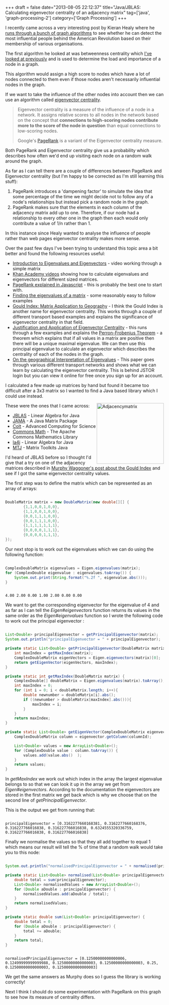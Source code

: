 +++
draft = false
date="2013-08-05 22:12:37"
title="Java/JBLAS: Calculating eigenvector centrality of an adjacency matrix"
tag=['java', 'graph-processing-2']
category=['Graph Processing']
+++

<p>I recently came across a very interesting post by Kieran Healy where he <a href="http://kieranhealy.org/blog/archives/2013/06/09/using-metadata-to-find-paul-revere/">runs through a bunch of graph algorithms</a> to see whether he can detect the most influential people behind the American Revolution based on their membership of various organisations.</p>


<p>The first algorithm he looked at was betweenness centrality which <a href="http://www.markhneedham.com/blog/2013/07/27/graph-processing-betweeness-centrality-neo4js-cypher-vs-graphstream/">I've looked at previously</a> and is used to determine the load and importance of a node in a graph.</p>


<p>This algorithm would assign a high score to nodes which have a lot of nodes connected to them even if those nodes aren't necessarily influential nodes in the graph.</p>


<p>If we want to take the influence of the other nodes into account then we can use an algorithm called <a href="https://en.wikipedia.org/wiki/Centrality#Eigenvector_centrality">eigenvector centrality</a>.</p>


<blockquote>
Eigenvector centrality is a measure of the influence of a node in a network. It assigns relative scores to all nodes in the network based on the concept that <strong>connections to high-scoring nodes contribute more to the score of the node in question</strong> than equal connections to low-scoring nodes. 

Google's <a href="https://en.wikipedia.org/wiki/PageRank">PageRank</a> is a variant of the Eigenvector centrality measure.
</blockquote>

<p>Both PageRank and Eigenvector centrality give us a probability which describes how often we'd end up visiting each node on a random walk around the graph.</p>


<p>As far as I can tell there are a couple of differences between PageRank and Eigenvector centrality (but I'm happy to be corrected as I'm still learning this stuff):</p>


<ol>
<li>PageRank introduces a 'dampening factor' to simulate the idea that some percentage of the time we might decide not to follow any of a node's relationships but instead pick a random node in the graph.</li>
<li>PageRank makes sure that the elements in each column of the adjacency matrix add up to one. Therefore, if our node had a relationship to every other one in the graph then each would only contribute a value of 1/n rather than 1.</li>
</ol>

<p>In this instance since Healy wanted to analyse the influence of people rather than web pages eigenvector centrality makes more sense.</p>


<p>Over the past few days I've been trying to understand this topic area a bit better and found the following resources useful:</p>


<ul>
<li><a href="http://www.youtube.com/watch?v=G4N8vJpf7hM">Introduction to Eigenvalues and Eigenvectors</a> - video working through a simple matrix</li>
<li><a href="https://www.khanacademy.org/math/linear-algebra/alternate_bases/eigen_everything/v/linear-algebra--eigenvalues-of-a-3x3-matrix">Khan Academy videos</a> showing how to calculate eigenvalues and eigenvectors for different sized matrices.</li>
<li><a href="http://williamcotton.com/pagerank-explained-with-javascript">PageRank explained in Javascript</a> - this is probably the best one to start with.</li>
<li><a href="http://in1.csie.ncu.edu.tw/~chia/Course/LinearAlgebra/sec7-2.pdf">Finding the eigenvalues of a matrix</a> - some reasonably easy to follow examples</li>
<li><a href="http://matrixapps.blogspot.co.uk/2010/07/gould-index-matrix-application-to.html">Gould Index: Matrix Application to Geography</a> - I think the Gould Index is another name for eigenvector centrality. This works through a couple of different transport based examples and explains the significance of eigenvector centrality in that field.</li>
<li><a href="http://www.math.washington.edu/~morrow/336_11/papers/leo.pdf">Justification and Application of Eigenvector Centrality</a> - this runs through a few examples and explains the <a href="http://www.math.harvard.edu/~knill/teaching/math19b_2011/handouts/lecture34.pdf">Perron-Frobenius Theorem</a> - a theorem which explains that if all values in a matrix are positive then there will be a unique maximal eigenvalue. We can then use this principal eigenvalue to calculate an eigenvector which describes the centrality of each of the nodes in the graph.</li>
<li><a href="http://www.jstor.org/discover/10.2307/621372?uid=3738032&uid=2473321943&uid=2&uid=3&uid=60&sid=21102528715777">On the geographical Interpretation of Eigenvalues</a> - This paper goes through various different transport networks and shows what we can learn by calculating the eigenvector centrality. This is behind JSTOR login but you can view it online for free once you sign up for an account.</p>

</ul>

<p>I calculated a few made up matrices by hand but found it became too difficult after a 3x3 matrix so I wanted to find a Java based library which I could use instead.</p>


<div style="float:right">
<img src="{{<siteurl>}}/uploads/2013/08/adjacencymatrix.jpg" alt="Adjacencymatrix" title="adjacencymatrix.jpg" border="0" width="213" height="193" />
</div>

<p>These were the ones that I came across:</p>


<ul>
<li><a href="http://mikiobraun.github.io/jblas/">JBLAS</a> - Linear Algebra for Java</li>
<li><a href="http://math.nist.gov/javanumerics/jama/">JAMA</a> - A Java Matrix Package</li>
<li><a href="http://acs.lbl.gov/software/colt/">Colt</a> - Advanced Computing for Science</li>
<li><a href="http://commons.apache.org/proper/commons-math/">Commons Math</a> - The Apache Commons Mathematics Library</li>
<li><a href="http://la4j.org/">la4j</a> - Linear Algebra for Java</li>
<li><a href="https://github.com/fommil/matrix-toolkits-java">MTJ</a> - Matrix Toolkits Java</li>
</ul>

<p>I'd heard of JBLAS before so I thought I'd give that a try on one of the adjacency matrices described in <a href="http://matrixapps.blogspot.co.uk/2010/07/gould-index-matrix-application-to.html">Murphy Waggoner's post about the Gould Index</a> and see if I got the same eigenvector centrality values.</li>

<p>The first step was to define the matrix which can be represented as an array of arrays:</p>



~~~java

DoubleMatrix matrix = new DoubleMatrix(new double[][] {
        {1,1,0,0,1,0,0},
        {1,1,0,0,1,0,0},
        {0,0,1,1,1,0,0},
        {0,0,1,1,1,0,0},
        {1,1,1,1,1,1,1},
        {0,0,0,0,1,1,1},
        {0,0,0,0,1,1,1},
});
~~~

<p>Our next stop is to work out the eigenvalues which we can do using the following function:</p>



~~~java

ComplexDoubleMatrix eigenvalues = Eigen.eigenvalues(matrix);
for (ComplexDouble eigenvalue : eigenvalues.toArray()) {
    System.out.print(String.format("%.2f ", eigenvalue.abs()));
}
~~~


~~~text

4.00 2.00 0.00 1.00 2.00 0.00 0.00
~~~

<p>We want to get the corresponding eigenvector for the eigenvalue of 4 and as far as I can tell the <cite>Eigen#eigenvectors</cite> function returns its values in the same order as the <cite>Eigen#eigenvalues</cite> function so I wrote the following code to work out the principal eigenvector :</p>



~~~java

List<Double> principalEigenvector = getPrincipalEigenvector(matrix);
System.out.println("principalEigenvector = " + principalEigenvector);

private static List<Double> getPrincipalEigenvector(DoubleMatrix matrix) {
    int maxIndex = getMaxIndex(matrix);
    ComplexDoubleMatrix eigenVectors = Eigen.eigenvectors(matrix)[0];
    return getEigenVector(eigenVectors, maxIndex);
}

private static int getMaxIndex(DoubleMatrix matrix) {
    ComplexDouble[] doubleMatrix = Eigen.eigenvalues(matrix).toArray();
    int maxIndex = 0;
    for (int i = 0; i < doubleMatrix.length; i++){
        double newnumber = doubleMatrix[i].abs();
        if ((newnumber > doubleMatrix[maxIndex].abs())){
            maxIndex = i;
        }
    }
    return maxIndex;
}

private static List<Double> getEigenVector(ComplexDoubleMatrix eigenvector, int columnId) {
    ComplexDoubleMatrix column = eigenvector.getColumn(columnId);

    List<Double> values = new ArrayList<Double>();
    for (ComplexDouble value : column.toArray()) {
        values.add(value.abs()  );
    }
    return values;
}
~~~

<p>In <cite>getMaxIndex</cite> we work out which index in the array the largest eigenvalue belongs to so that we can look it up in the array we get from <cite>Eigen#eigenvectors</cite>. According to the documentation the eigenvectors are stored in the first matrix we get back which is why we choose that on the second line of <cite>getPrincipalEigenvector</cite>.</p>


<p>This is the output we get from running that:</p>



~~~text

principalEigenvector = [0.3162277660168381, 0.3162277660168376, 0.316227766016838, 0.316227766016838, 0.6324555320336759, 0.316227766016838, 0.316227766016838]
~~~

<p>Finally we normalise the values so that they all add together to equal 1 which means our result will tell the % of time that a random walk would take you to this node:</p>



~~~java

System.out.println("normalisedPrincipalEigenvector = " + normalised(principalEigenvector));

private static List<Double> normalised(List<Double> principalEigenvector) {
    double total = sum(principalEigenvector);
    List<Double> normalisedValues = new ArrayList<Double>();
    for (Double aDouble : principalEigenvector) {
        normalisedValues.add(aDouble / total);
    }
    return normalisedValues;
}

private static double sum(List<Double> principalEigenvector) {
    double total = 0;
    for (Double aDouble : principalEigenvector) {
        total += aDouble;
    }
    return total;
}
~~~


~~~text

normalisedPrincipalEigenvector = [0.12500000000000006, 0.12499999999999988, 0.12500000000000003, 0.12500000000000003, 0.25, 0.12500000000000003, 0.12500000000000003]
~~~

<p>We get the same answers as Murphy does so I guess the library is working correctly!</p>


<p>Next I think I should do some experimentation with PageRank on this graph to see how its measure of centrality differs.</p>

